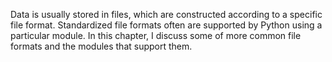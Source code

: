 Data is usually stored in files, which are constructed according to a
specific file format. Standardized file formats often are supported by
Python using a particular module. In this chapter, I discuss some of
more common file formats and the modules that support them.
